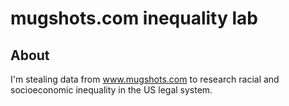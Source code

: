 # mugshots.com inequality lab

## About

I'm stealing data from www.mugshots.com to research racial and socioeconomic inequality in the US legal system.